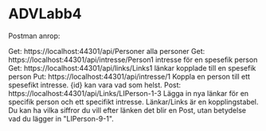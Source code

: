 # ADVLabb4

Postman anrop:

Get: https://localhost:44301/api/Personer alla personer
Get: https://localhost:44301/api/intresse/Person1 intresse för en spesefik person
Get: https://localhost:44301/api/links/Links1 länkar kopplade till en spesefik person
Put: https://localhost:44301/api/intresse/1 Koppla en person till ett spesefikt intresse. {id} kan vara vad som helst.
Post: https://localhost:44301/api/Links/LIPerson-1-3 Lägga in nya länkar för en specifik person och ett specifikt intresse. Länkar/Links är en kopplingstabel. Du kan ha vilka siffror du vill efter länken det blir en Post, utan betydelse vad du lägger in "LIPerson-9-1".
